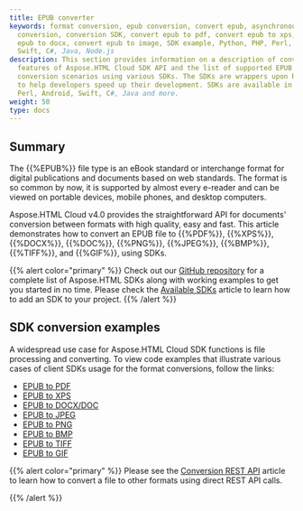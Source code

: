 ```yaml
---
title: EPUB converter
keywords: format conversion, epub conversion, convert epub, asynchronous
  conversion, conversion SDK, convert epub to pdf, convert epub to xps, convert
  epub to docx, convert epub to image, SDK example, Python, PHP, Perl, Android,
  Swift, C#, Java, Node.js
description: This section provides information on a description of conversion
  features of Aspose.HTML Cloud SDK API and the list of supported EPUB files
  conversion scenarios using various SDKs. The SDKs are wrappers upon REST API
  to help developers speed up their development. SDKs are available in PHP,
  Perl, Android, Swift, C#, Java and more.
weight: 50
type: docs
---
```


## **Summary**

The {{%EPUB%}} file type is an eBook standard or interchange format for digital publications and documents based on web standards. The format is so common by now, it is supported by almost every e-reader and can be viewed on portable devices, mobile phones, and desktop computers.

Aspose.HTML Cloud v4.0 provides the straightforward API for documents' conversion between formats with high quality, easy and fast. This article demonstrates how to convert an EPUB file to {{%PDF%}}, {{%XPS%}}, {{%DOCX%}}, {{%DOC%}}, {{%PNG%}}, {{%JPEG%}}, {{%BMP%}}, {{%TIFF%}},  and {{%GIF%}}, using SDKs.

{{% alert color="primary" %}} 
Check out our [GitHub repository](https://github.com/aspose-html-cloud) for a complete list of Aspose.HTML SDKs along with working examples to get you started in no time. Please check the [Available SDKs](/html/overview/available-sdks/) article to learn how to add an SDK to your project.
{{% /alert %}} 

## **SDK conversion examples**

A widespread use case for Aspose.HTML Cloud SDK functions is file processing and converting. To view code examples that illustrate various cases of client SDKs usage for the format conversions, follow the links:

 - [EPUB to PDF](/html/conversion-api/conversion-sdk-api/epub-converter/convert-epub-to-pdf/) 
 - [EPUB to XPS](/html/conversion-api/conversion-sdk-api/epub-converter/convert-epub-to-xps/)
 - [EPUB to DOCX/DOC](/html/conversion-api/conversion-sdk-api/epub-converter/convert-epub-to-docx/) 
 - [EPUB to JPEG](/html/conversion-api/conversion-sdk-api/epub-converter/convert-epub-to-jpeg/) 
 - [EPUB to PNG](/html/conversion-api/conversion-sdk-api/epub-converter/convert-epub-to-png/)
 - [EPUB to BMP](/html/conversion-api/conversion-sdk-api/epub-converter/convert-epub-to-bmp/)
 - [EPUB to TIFF](/html/conversion-api/conversion-sdk-api/epub-converter/convert-epub-to-tiff/)
 - [EPUB to GIF](/html/conversion-api/conversion-sdk-api/epub-converter/convert-epub-to-gif/)

{{% alert color="primary" %}} 
Please see the [Conversion REST API](/html/conversion-api/conversion-rest-api/) article to learn how to convert a file to other formats using direct REST API calls.

{{% /alert %}} 

